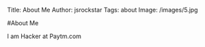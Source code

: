Title: About Me
Author: jsrockstar
Tags: about
Image: /images/5.jpg

#About Me

I am Hacker at Paytm.com
